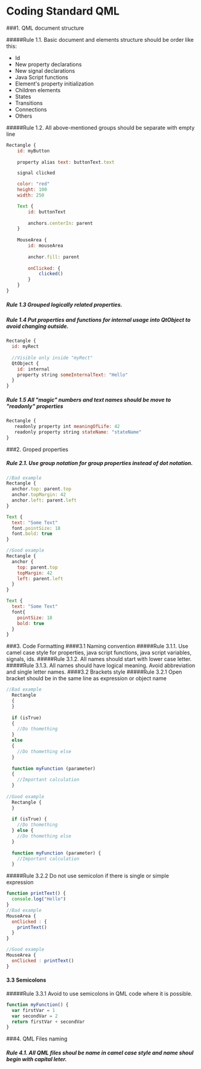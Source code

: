 # Coding Standard QML

###1. QML document structure

#####Rule 1.1. Basic document and elements structure should be order like this:
* Id
* New property declarations
* New signal declarations
* Java Script functions
* Element's property initialization
* Children elements
* States
* Transitions
* Connections
* Others

#####Rule 1.2. All above-mentioned groups should be separate with empty line

``` js
Rectangle {
    id: myButton                                               
    
    property alias text: buttonText.text

    signal clicked

    color: "red"
    height: 100
    width: 250

    Text {                                             
        id: buttonText
        
        anchors.centerIn: parent
    }
    
    MouseArea {
        id: mouseArea
        
        anchor.fill: parent
        
        onClicked: {
            clicked()
        }
    }
}
```
##### Rule 1.3 Grouped logically related properties.
##### Rule 1.4 Put properties and functions for internal usage into QtObject to avoid changing outside.
``` js
Rectangle {
  id: myRect
  
  //Visible only inside "myRect"
  QtObject {
    id: internal
    property string someInternalText: "Hello"
  }
}
```
##### Rule 1.5 All "magic" numbers and text names should be move to "readonly" properties
```js
Rectangle {
   readonly property int meaningOfLife: 42
   readonly property string stateName: "stateName"
}
```

###2. Groped properties
##### Rule 2.1. Use group notation for group properties instead of dot notation.

``` js
//Bad example
Rectangle {
  anchor.top: parent.top
  anchor.topMargin: 42
  anchor.left: parent.left
}

Text {
  text: "Some Text"  
  font.pointSize: 18
  font.bold: true
}

//Good example
Rectangle {
  anchor {
    top: parent.top
    topMargin: 42
    left: parent.left
  }
}

Text {
  text: "Some Text"  
  font{
    pointSize: 18
    bold: true
  }
}
```
###3. Code Formatting
####3.1 Naming convention
#####Rule 3.1.1. Use camel case style for properties, java script functions, java script variables, signals, ids.
#####Rule 3.1.2. All names should start with lower case letter.
#####Rule 3.1.3. All names should have logical meaning. Avoid abbreviation and single letter names.
####3.2 Brackets style
#####Rule 3.2.1 Open bracket should be in the same line as expression or object name
``` js
//Bad example
  Rectangle
  {
  }
  
  if (isTrue) 
  {
    //Do thomething
  }
  else
  {
    //Do thomething else
  }
  
  function myFunction (parameter) 
  {
    //Important calculation
  }
  
//Good example
  Rectangle {
  }
  
  if (isTrue) {
    //Do thomething
  } else {
    //Do thomething else
  }
  
  function myFunction (parameter) {
    //Important calculation
  }
```
#####Rule 3.2.2 Do not use semicolon if there is single or simple expression
``` js
function printText() {
  console.log("Hello")
}
//Bad example
MouseArea {
  onClicked : {
    printText()
  }
}

//Good example
MouseArea {
  onClicked : printText()
}
```
#### 3.3 Semicolons
#####Rule 3.3.1 Avoid to use semicolons in QML code where it is possible.
```js
function myFunction() {
  var firstVar = 1
  var secondVar = 2
  return firstVar + secondVar
}
```
###4. QML Files naming
##### Rule 4.1. All QML files shoul be name in camel case style and name shoul begin with capital leter.